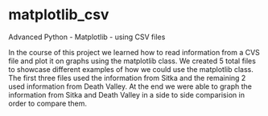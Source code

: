 # matplotlib_csv
Advanced Python - Matplotlib - using CSV files

In the course of this project we learned how to read information from a CVS file and plot it on graphs using the matplotlib class.
We created 5 total files to showcase different examples of how we could use the matplotlib class. The first three files used the information from Sitka and the remaining 2 used information from Death Valley. At the end we were able to graph the information from Sitka and Death Valley in a side to side comparision in order to compare them. 

